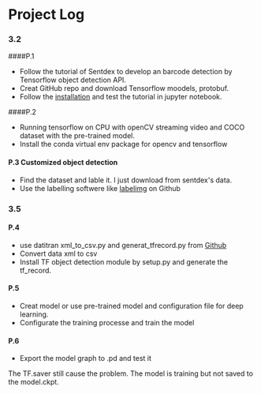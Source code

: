 # Project Log



###  3.2

####P.1

- Follow the tutorial of Sentdex to develop an barcode detection by Tensorflow object detection API. 
- Creat GitHub repo and download Tensorflow moodels, protobuf.
- Follow the [installation](https://github.com/tensorflow/models/blob/master/research/object_detection/g3doc/installation.md) and test the tutorial in jupyter notebook.

####P.2

- Running tensorflow on CPU with openCV streaming video and COCO dataset with the pre-trained model.
- Install the conda virtual env package for opencv and tensorflow

#### P.3 Customized object detection

- Find the dataset and lable it. I just download from sentdex's data.
- Use the labelling softwere like [labelimg](https://github.com/tzutalin/labelImg) on Github


### 3.5

#### P.4

- use datitran xml_to_csv.py and generat_tfrecord.py from [Github](https://github.com/datitran)
- Convert data xml to csv
- Install TF object detection module by setup.py and generate the tf_record. 

#### P.5

- Creat model or use pre-trained model and configuration file for deep learning.
- Configurate the training processe and train the model

#### P.6

- Export the model graph to .pd and test it

The TF.saver still cause the problem. The model is training but not saved to the model.ckpt.